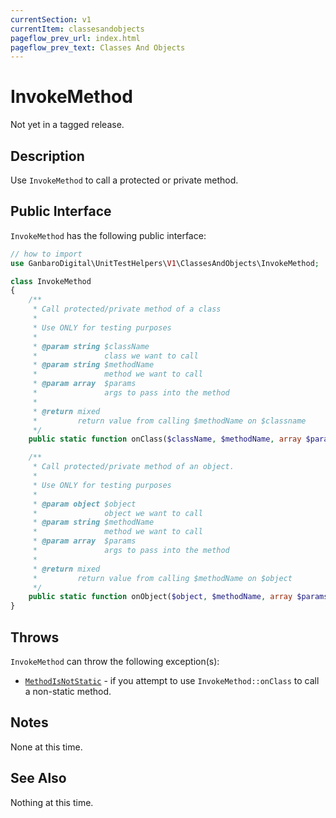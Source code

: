 ```yaml
---
currentSection: v1
currentItem: classesandobjects
pageflow_prev_url: index.html
pageflow_prev_text: Classes And Objects
---
```


# InvokeMethod

<div class="callout warning" markdown="1">
Not yet in a tagged release.
</div>

## Description

Use `InvokeMethod` to call a protected or private method.

## Public Interface

`InvokeMethod` has the following public interface:

```php
// how to import
use GanbaroDigital\UnitTestHelpers\V1\ClassesAndObjects\InvokeMethod;

class InvokeMethod
{
    /**
     * Call protected/private method of a class
     *
     * Use ONLY for testing purposes
     *
     * @param string $className
     *               class we want to call
     * @param string $methodName
     *               method we want to call
     * @param array  $params
     *               args to pass into the method
     *
     * @return mixed
     *         return value from calling $methodName on $classname
     */
    public static function onClass($className, $methodName, array $params = array());

    /**
     * Call protected/private method of an object.
     *
     * Use ONLY for testing purposes
     *
     * @param object $object
     *               object we want to call
     * @param string $methodName
     *               method we want to call
     * @param array  $params
     *               args to pass into the method
     *
     * @return mixed
     *         return value from calling $methodName on $object
     */
    public static function onObject($object, $methodName, array $params = array());
}
```

## Throws

`InvokeMethod` can throw the following exception(s):

* [`MethodIsNotStatic`](../Exceptions/MethodIsNotStatic.html) - if you attempt to use `InvokeMethod::onClass` to call a non-static method.

## Notes

None at this time.

## See Also

Nothing at this time.
